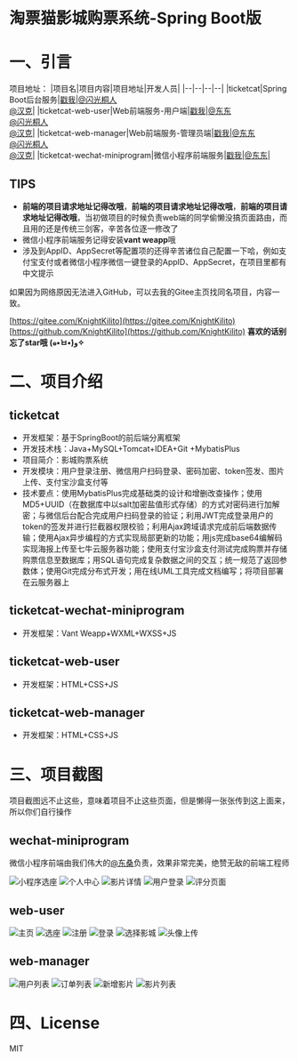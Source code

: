 # 淘票猫影城购票系统-Spring Boot版

# 一、引言
项目地址：
|项目名|项目内容|项目地址|开发人员|
|--|--|--|--|
|ticketcat|Spring Boot后台服务|[戳我](https://github.com/KnightKilito/ticketcat)|[@闪光桐人](https://github.com/KnightKilito)<br/>[@汉克](https://github.com/hankhorse/hankhorse)|
|ticketcat-web-user|Web前端服务-用户端|[戳我](https://github.com/KnightKilito/ticketcat-web-user)|[@东东](https://github.com/zxd16)<br/>[@闪光桐人](https://github.com/KnightKilito)<br/>[@汉克](https://github.com/hankhorse/hankhorse)|
|ticketcat-web-manager|Web前端服务-管理员端|[戳我](https://github.com/KnightKilito/ticketcat-web-manager)|[@东东](https://github.com/zxd16)<br/>[@闪光桐人](https://github.com/KnightKilito)<br/>[@汉克](https://github.com/hankhorse/hankhorse)|
|ticketcat-wechat-miniprogram|微信小程序前端服务|[戳我](https://github.com/KnightKilito/ticketcat-wechat-miniprogram)|[@东东](https://github.com/zxd16)|

## TIPS
- **前端的项目请求地址记得改哦**，**前端的项目请求地址记得改哦**，**前端的项目请求地址记得改哦**，当初做项目的时候负责web端的同学偷懒没搞页面路由，而且用的还是传统三剑客，辛苦各位逐一修改了
- 微信小程序前端服务记得安装**vant weapp**哦
- 涉及到AppID、AppSecret等配置项的还得辛苦诸位自己配置一下哈，例如支付宝支付或者微信小程序微信一键登录的AppID、AppSecret，在项目里都有中文提示

如果因为网络原因无法进入GitHub，可以去我的Gitee主页找同名项目，内容一致。

[https://gitee.com/KnightKilito](https://gitee.com/KnightKilito)
[https://github.com/KnightKilito](https://github.com/KnightKilito)
**喜欢的话别忘了star哦 (๑•̀ㅂ•́)و✧**

# 二、项目介绍

## ticketcat
- 开发框架：基于SpringBoot的前后端分离框架 
- 开发技术栈：Java+MySQL+Tomcat+IDEA+Git +MybatisPlus
- 项目简介：影城购票系统
- 开发模块：用户登录注册、微信用户扫码登录、密码加密、token签发、图片上传、支付宝沙盒支付等
- 技术要点：使用MybatisPlus完成基础类的设计和增删改查操作；使用MD5+UUID（在数据库中以salt加密盐值形式存储）的方式对密码进行加解密；与微信后台配合完成用户扫码登录的验证；利用JWT完成登录用户的token的签发并进行拦截器权限校验；利用Ajax跨域请求完成前后端数据传输；使用Ajax异步编程的方式实现局部更新的功能；用js完成base64编解码实现海报上传至七牛云服务器功能；使用支付宝沙盒支付测试完成购票并存储购票信息至数据库；用SQL语句完成复杂数据之间的交互；统一规范了返回参数体；使用Git完成分布式开发；用在线UML工具完成文档编写；将项目部署在云服务器上

## ticketcat-wechat-miniprogram
- 开发框架：Vant Weapp+WXML+WXSS+JS

## ticketcat-web-user
- 开发框架：HTML+CSS+JS

## ticketcat-web-manager
- 开发框架：HTML+CSS+JS

# 三、项目截图
项目截图远不止这些，意味着项目不止这些页面，但是懒得一张张传到这上面来，所以你们自行操作

## wechat-miniprogram
微信小程序前端由我们伟大的[@东桑](https://github.com/zxd16)负责，效果非常完美，绝赞无敌的前端工程师

![小程序选座](https://blog-source-cdn.moechun.fun/md/%E6%B7%98%E7%A5%A8%E7%8C%AB%E5%BD%B1%E5%9F%8E%E7%B3%BB%E7%BB%9F-Java%E7%89%88/%E9%A1%B9%E7%9B%AE%E6%88%AA%E5%9B%BE/wechat-miniprogram/%E9%80%89%E5%BA%A7%E9%A1%B5%E9%9D%A2.jpg)
![个人中心](https://blog-source-cdn.moechun.fun/md/%E6%B7%98%E7%A5%A8%E7%8C%AB%E5%BD%B1%E5%9F%8E%E7%B3%BB%E7%BB%9F-Java%E7%89%88/%E9%A1%B9%E7%9B%AE%E6%88%AA%E5%9B%BE/wechat-miniprogram/%E4%B8%AA%E4%BA%BA%E4%B8%BB%E9%A1%B5.jpg)
![影片详情](https://blog-source-cdn.moechun.fun/md/%E6%B7%98%E7%A5%A8%E7%8C%AB%E5%BD%B1%E5%9F%8E%E7%B3%BB%E7%BB%9F-Java%E7%89%88/%E9%A1%B9%E7%9B%AE%E6%88%AA%E5%9B%BE/wechat-miniprogram/%E7%94%B5%E5%BD%B1%E8%AF%A6%E6%83%85%E9%A1%B5.jpg)
![用户登录](https://blog-source-cdn.moechun.fun/md/%E6%B7%98%E7%A5%A8%E7%8C%AB%E5%BD%B1%E5%9F%8E%E7%B3%BB%E7%BB%9F-Java%E7%89%88/%E9%A1%B9%E7%9B%AE%E6%88%AA%E5%9B%BE/wechat-miniprogram/%E7%99%BB%E5%BD%95.jpg)
![评分页面](https://blog-source-cdn.moechun.fun/md/%E6%B7%98%E7%A5%A8%E7%8C%AB%E5%BD%B1%E5%9F%8E%E7%B3%BB%E7%BB%9F-Java%E7%89%88/%E9%A1%B9%E7%9B%AE%E6%88%AA%E5%9B%BE/wechat-miniprogram/%E8%AF%84%E5%88%86%E9%A1%B5%E9%9D%A2.jpg)

## web-user
![主页](https://blog-source-cdn.moechun.fun/md/%E6%B7%98%E7%A5%A8%E7%8C%AB%E5%BD%B1%E5%9F%8E%E7%B3%BB%E7%BB%9F-Java%E7%89%88/%E9%A1%B9%E7%9B%AE%E6%88%AA%E5%9B%BE/web-user/%E4%B8%BB%E9%A1%B5.png)
![选座](https://blog-source-cdn.moechun.fun/md/%E6%B7%98%E7%A5%A8%E7%8C%AB%E5%BD%B1%E5%9F%8E%E7%B3%BB%E7%BB%9F-Java%E7%89%88/%E9%A1%B9%E7%9B%AE%E6%88%AA%E5%9B%BE/web-user/%E9%80%89%E5%BA%A7.png)
![注册](https://blog-source-cdn.moechun.fun/md/%E6%B7%98%E7%A5%A8%E7%8C%AB%E5%BD%B1%E5%9F%8E%E7%B3%BB%E7%BB%9F-Java%E7%89%88/%E9%A1%B9%E7%9B%AE%E6%88%AA%E5%9B%BE/web-user/%E6%B3%A8%E5%86%8C.png)
![登录](https://blog-source-cdn.moechun.fun/md/%E6%B7%98%E7%A5%A8%E7%8C%AB%E5%BD%B1%E5%9F%8E%E7%B3%BB%E7%BB%9F-Java%E7%89%88/%E9%A1%B9%E7%9B%AE%E6%88%AA%E5%9B%BE/web-user/%E7%99%BB%E5%BD%95.png)
![选择影城](https://blog-source-cdn.moechun.fun/md/%E6%B7%98%E7%A5%A8%E7%8C%AB%E5%BD%B1%E5%9F%8E%E7%B3%BB%E7%BB%9F-Java%E7%89%88/%E9%A1%B9%E7%9B%AE%E6%88%AA%E5%9B%BE/web-user/%E6%A0%B9%E6%8D%AE%E7%94%B5%E5%BD%B1%E9%80%89%E5%BD%B1%E9%99%A2.png)
![头像上传](https://blog-source-cdn.moechun.fun/md/%E6%B7%98%E7%A5%A8%E7%8C%AB%E5%BD%B1%E5%9F%8E%E7%B3%BB%E7%BB%9F-Java%E7%89%88/%E9%A1%B9%E7%9B%AE%E6%88%AA%E5%9B%BE/web-user/%E4%B8%8A%E4%BC%A0%E5%9B%BE%E7%89%87.png)

## web-manager
![用户列表](https://blog-source-cdn.moechun.fun/md/%E6%B7%98%E7%A5%A8%E7%8C%AB%E5%BD%B1%E5%9F%8E%E7%B3%BB%E7%BB%9F-Java%E7%89%88/%E9%A1%B9%E7%9B%AE%E6%88%AA%E5%9B%BE/web-manager/%E7%94%A8%E6%88%B7%E5%88%97%E8%A1%A8.png)
![订单列表](https://blog-source-cdn.moechun.fun/md/%E6%B7%98%E7%A5%A8%E7%8C%AB%E5%BD%B1%E5%9F%8E%E7%B3%BB%E7%BB%9F-Java%E7%89%88/%E9%A1%B9%E7%9B%AE%E6%88%AA%E5%9B%BE/web-manager/%E7%94%A8%E6%88%B7%E8%AE%A2%E5%8D%95.png)
![新增影片](https://blog-source-cdn.moechun.fun/md/%E6%B7%98%E7%A5%A8%E7%8C%AB%E5%BD%B1%E5%9F%8E%E7%B3%BB%E7%BB%9F-Java%E7%89%88/%E9%A1%B9%E7%9B%AE%E6%88%AA%E5%9B%BE/web-manager/%E6%B7%BB%E5%8A%A0%E5%BD%B1%E7%89%87.png)
![影片列表](https://blog-source-cdn.moechun.fun/md/%E6%B7%98%E7%A5%A8%E7%8C%AB%E5%BD%B1%E5%9F%8E%E7%B3%BB%E7%BB%9F-Java%E7%89%88/%E9%A1%B9%E7%9B%AE%E6%88%AA%E5%9B%BE/web-manager/%E5%85%A8%E9%83%A8%E5%BD%B1%E7%89%87.png)

# 四、License
MIT
